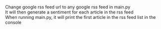 Change google rss feed url to any google rss feed in main.py<br>
It will then generate a sentiment for each article in the rss feed<br>
When running main.py, it will print the first article in the rss feed list in the console<br>
